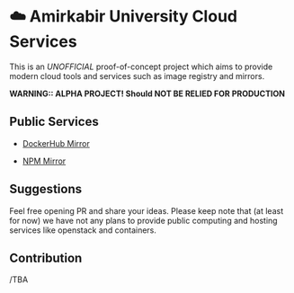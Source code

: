 # ☁️ Amirkabir University Cloud Services

This is an *UNOFFICIAL* proof-of-concept project which aims to provide modern cloud tools and services 
such as image registry and mirrors.

**WARNING:: ALPHA PROJECT! Should NOT BE RELIED FOR PRODUCTION**

## Public Services

- [DockerHub Mirror](DOCKER.md)

- [NPM Mirror](NPM.md)

## Suggestions
Feel free opening PR and share your ideas.
Please keep note that (at least for now) we have not any plans to provide public computing and hosting services like openstack and containers. 

## Contribution
/TBA
